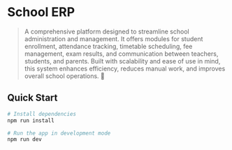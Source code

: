 # School ERP

> A comprehensive platform designed to streamline school administration and management. It offers modules for student enrollment, attendance tracking, timetable scheduling, fee management, exam results, and communication between teachers, students, and parents. Built with scalability and ease of use in mind, this system enhances efficiency, reduces manual work, and improves overall school operations. 🚀

## Quick Start

```bash
# Install dependencies
npm run install

# Run the app in development mode
npm run dev

```
